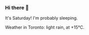 ### Hi there :wave:

It's Saturday! I'm probably sleeping.

Weather in Toronto: light rain, at +15°C.
